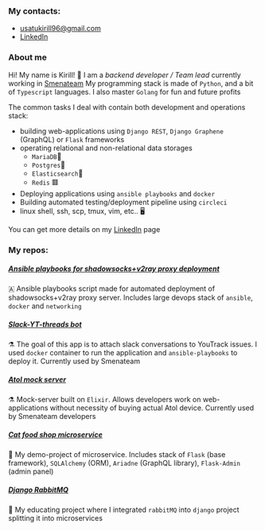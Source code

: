 ### My contacts: 
- <usatukirill96@gmail.com>
- [LinkedIn](https://www.linkedin.com/in/%D0%BA%D0%B8%D1%80%D0%B8%D0%BB%D0%BB-%D0%B8%D0%B2%D0%B0%D0%BD%D0%BE%D0%B2-7b2664204/)

### About me
Hi! My name is Kirill! 👋
I am a *backend developer / Team lead* currently working in [Smenateam](https://github.com/smenateam)
My programming stack is made of `Python`, and a bit of `Typescript` languages. I also master `Golang` for fun and future profits

The common tasks I deal with contain both development and operations stack: 

* building web-applications using `Django REST`, `Django Graphene` (GraphQL) or `Flask` frameworks
* operating relational and non-relational data storages
     * `MariaDB`🌊
     * `Postgres`🐘
     * `Elasticsearch`🔎
     * `Redis` 🟥
* Deploying applications using `ansible playbooks` and `docker`
* Building automated testing/deployment pipeline using `circleci`
* linux shell, ssh, scp, tmux, vim, etc.. 🖥️

You can get more details on my [LinkedIn](https://www.linkedin.com/in/%D0%BA%D0%B8%D1%80%D0%B8%D0%BB%D0%BB-%D0%B8%D0%B2%D0%B0%D0%BD%D0%BE%D0%B2-7b2664204/) page


### My repos:

##### [Ansible playbooks for shadowsocks+v2ray proxy deployment](https://github.com/USATUKirill96/shadowsocks-vray-playbooks)
🇦 Ansible playbooks script made for automated deployment of shadowsocks+v2ray proxy server. Includes large devops stack of `ansible`, `docker` and `networking`

##### [Slack-YT-threads bot](https://github.com/USATUKirill96/Slack-YT-threads)
⚗️ The goal of this app is to attach slack conversations to YouTrack issues. I used `docker` container to run the application and `ansible-playbooks` to deploy it. Currently used by Smenateam

##### [Atol mock server](https://github.com/USATUKirill96/atol_mock_server)
⚗️ Mock-server built on `Elixir`. Allows developers work on web-applications without necessity of buying actual Atol device. Currently used by Smenateam developers

##### [Cat food shop microservice](https://github.com/USATUKirill96/cat_food_orders)
🐍 My demo-project of microservice. Includes stack of `Flask` (base framework), `SQLAlchemy` (ORM), `Ariadne` (GraphQL library), `Flask-Admin` (admin panel)

##### [Django RabbitMQ](https://github.com/USATUKirill96/rabbitMQ)
🐍 My educating project where I integrated `rabbitMQ` into `django` project splitting it into microservices
